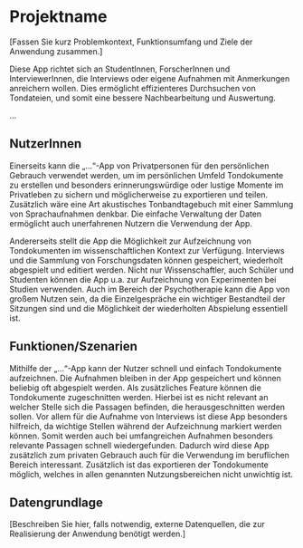 # Projektname

[Fassen Sie kurz Problemkontext, Funktionsumfang und Ziele der Anwendung zusammen.]

Diese App richtet sich an StudentInnen, ForscherInnen und InterviewerInnen, die Interviews oder eigene Aufnahmen mit Anmerkungen anreichern wollen. Dies ermöglicht effizienteres Durchsuchen von Tondateien, und somit eine bessere Nachbearbeitung und Auswertung.

...

## NutzerInnen

Einerseits kann die „…“-App von Privatpersonen für den persönlichen Gebrauch verwendet werden, um im persönlichen Umfeld Tondokumente zu erstellen und besonders erinnerungswürdige oder lustige Momente im Privatleben zu sichern und möglicherweise zu exportieren und teilen. Zusätzlich wäre eine Art akustisches Tonbandtagebuch mit einer Sammlung von Sprachaufnahmen denkbar. Die einfache Verwaltung der Daten ermöglicht auch unerfahrenen Nutzern die Verwendung der App.

Andererseits stellt die App die Möglichkeit zur Aufzeichnung von Tondokumenten im wissenschaftlichen Kontext zur Verfügung. Interviews und die Sammlung von Forschungsdaten können gespeichert, wiederholt abgespielt und editiert werden. Nicht nur Wissenschaftler, auch Schüler und Studenten können die App u.a. zur Aufzeichnung von Experimenten bei Studien verwenden. Auch im Bereich der Psychotherapie kann die App von großem Nutzen sein, da die Einzelgespräche ein wichtiger Bestandteil der Sitzungen sind und die Möglichkeit der wiederholten Abspielung essentiell ist.


## Funktionen/Szenarien

Mithilfe der „…“-App kann der Nutzer schnell und einfach Tondokumente aufzeichnen. Die Aufnahmen bleiben in der App gespeichert und können beliebig oft abgespielt werden. Als zusätzliches Feature können die Tondokumente zugeschnitten werden. Hierbei ist es nicht relevant an welcher Stelle sich die Passagen befinden, die herausgeschnitten werden sollen. Vor allem für die Aufnahme von Interviews ist diese App besonders hilfreich, da wichtige Stellen während der Aufzeichnung markiert werden können. Somit werden auch bei umfangreichen Aufnahmen besonders relevante Passagen schnell wiedergefunden. Dadurch wird diese App zusätzlich zum privaten Gebrauch auch für die Verwendung im beruflichen Bereich interessant. Zusätzlich ist das exportieren der Tondokumente möglich, welches in allen genannten Nutzungsbereichen nicht unwichtig ist.


## Datengrundlage

[Beschreiben Sie hier, falls notwendig, externe Datenquellen, die zur Realisierung der Anwendung benötigt werden.]
